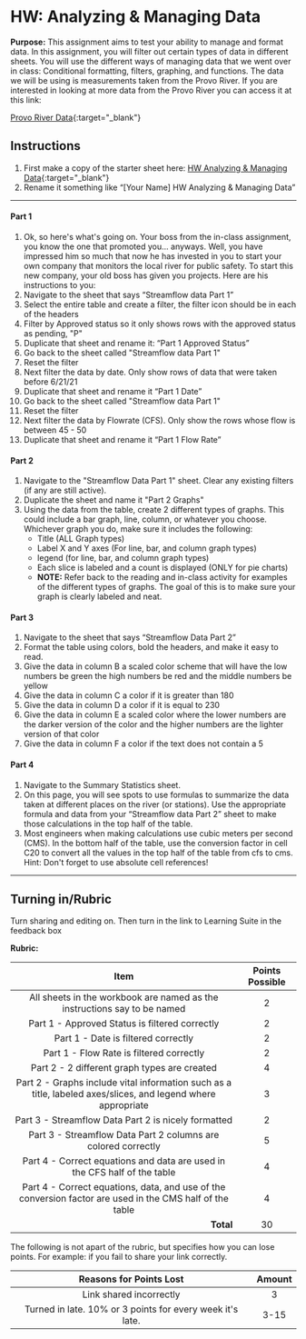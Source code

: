 #  HW: Analyzing & Managing Data

**Purpose:** This assignment aims to test your ability to manage and format data. In this assignment, you will filter out certain types of data in different sheets. You will use the different ways of managing data that we went over in class: Conditional formatting, filters, graphing, and functions. The data we will be using is measurements taken from the Provo River. If you are interested in looking at more data from the Provo River you can access it at this link: 

[Provo River Data](https://waterdata.usgs.gov/monitoring-location/10163000/#parameterCode=00065&period=P7D){:target="_blank"}
   
## Instructions
1. First make a copy of the starter sheet here:
   [HW Analyzing & Managing Data](https://docs.google.com/spreadsheets/d/1z9aHndUNtykZRRPncvE9h9ZbW7JfEta5npLSiirBanQ/edit?usp=sharing){:target="_blank"}
2. Rename it something like “[Your Name] HW Analyzing & Managing Data”

---

#### Part 1

1. Ok, so here's what's going on. Your boss from the in-class assignment, you know the one that promoted you... anyways. Well, you have impressed him so much that now he has invested in you to start your own company that monitors the local river for public safety. To start this new company, your old boss has given you projects. Here are his instructions to you:
2. Navigate to the sheet that says “Streamflow data Part 1”
3. Select the entire table and create a filter, the filter icon should be in each of the headers
4. Filter by Approved status so it only shows rows with the approved status as pending, "P"
5. Duplicate that sheet and rename it: “Part 1 Approved Status”
6. Go back to the sheet called "Streamflow data Part 1"
7. Reset the filter
8. Next filter the data by date. Only show rows of data that were taken before 6/21/21
9. Duplicate that sheet and rename it “Part 1 Date”
10. Go back to the sheet called "Streamflow data Part 1"
11. Reset the filter
12. Next filter the data by Flowrate (CFS). Only show the rows whose flow is between 45 - 50
13. Duplicate that sheet and rename it “Part 1 Flow Rate”

#### Part 2 

1. Navigate to the "Streamflow Data Part 1" sheet. Clear any existing filters (if any are still active).
2. Duplicate the sheet and name it "Part 2 Graphs"
3. Using the data from the table, create 2 different types of graphs. This could include a bar graph, line, column, or whatever you choose. Whichever graph you do, make sure it includes the following:
      - Title (ALL Graph types)
      - Label X and Y axes (For line, bar, and column graph types)
      - legend (for line, bar, and column graph types)
      - Each slice is labeled and a count is displayed (ONLY for pie charts)
      - **NOTE:** Refer back to the reading and in-class activity for examples of the different types of graphs. The goal of this is to make sure your graph is clearly labeled and neat.

#### Part 3

1. Navigate to the sheet that says “Streamflow Data Part 2”
2. Format the table using colors, bold the headers, and make it easy to read.
3. Give the data in column B a scaled color scheme that will have the low numbers be green the high numbers be red and the middle numbers be yellow
4. Give the data in column C a color if it is greater than 180
5. Give the data in column D a color if it is equal to 230
6. Give the data in column E a scaled color where the lower numbers are the darker version of the color and the higher numbers are the lighter version of that color
7. Give the data in column F a color if the text does not contain a 5


#### Part 4

1. Navigate to the Summary Statistics sheet.
2. On this page, you will see spots to use formulas to summarize the data taken at different places on the river (or stations). Use the appropriate formula and data from your “Streamflow data Part 2” sheet to make those calculations in the top half of the table.
3. Most engineers when making calculations use cubic meters per second (CMS). In the bottom half of the table, use the conversion factor in cell C20 to convert all the values in the top half of the table from cfs to cms. Hint: Don't forget to use absolute cell references!

---

## Turning in/Rubric
Turn sharing and editing on. Then turn in the link to Learning Suite in the feedback box

**Rubric:**

|                                                 Item                                                 | Points Possible |
|:----------------------------------------------------------------------------------------------------:|:---------------:|
|                 All sheets in the workbook are named as the instructions say to be named                      |        2        |
|                            Part 1 - Approved Status is filtered correctly                                     |        2        |
|                                 Part 1 - Date  is filtered correctly                                          |        2        |
|                               Part 1 - Flow Rate is filtered correctly                                        |        2        |
|                               Part 2 - 2 different graph types are created                                    |        4        |
| Part 2 - Graphs include vital information such as a title, labeled axes/slices, and legend where appropriate  |        3        |
|             Part 3 -  Streamflow Data Part 2 is nicely formatted                                              |        2        |
| Part 3 - Streamflow Data Part 2 columns are colored correctly                                                 |        5        |
| Part 4 - Correct equations and data are used in the CFS half of the table                                     |        4        |
|Part 4 - Correct equations, data, and use of the conversion factor are used in the CMS half of the table       |        4        |
|                            <div style="text-align: right">**Total**</div>                                     |       30        |

The following is not apart of the rubric, but specifies how you can lose points. For example: if you fail to share your link correctly.

|                      **Reasons for Points Lost**                      | **Amount** |  
|:---------------------------------------------------------------------:|:----------:|
|                        Link shared incorrectly                        |     3      |
|       Turned in late. 10% or 3 points for every week it's late.       |    3-15    |

